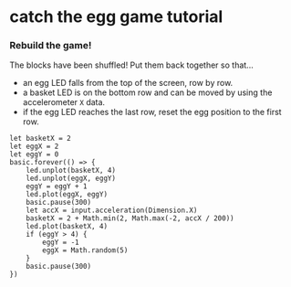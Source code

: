 # catch the egg game tutorial

### Rebuild the game!

The blocks have been shuffled! Put them back together so that...
* an egg LED  falls from the top of the screen, row by row.
* a basket LED is on the bottom row and can be moved by using the accelerometer `X` data.
* if the egg LED reaches the last row, reset the egg position to the first row.

```shuffle
let basketX = 2
let eggX = 2
let eggY = 0
basic.forever(() => {
    led.unplot(basketX, 4)
    led.unplot(eggX, eggY)
    eggY = eggY + 1
    led.plot(eggX, eggY)
    basic.pause(300)
    let accX = input.acceleration(Dimension.X)
    basketX = 2 + Math.min(2, Math.max(-2, accX / 200))
    led.plot(basketX, 4)
    if (eggY > 4) {
        eggY = -1
        eggX = Math.random(5)
    }
    basic.pause(300)
})
```
